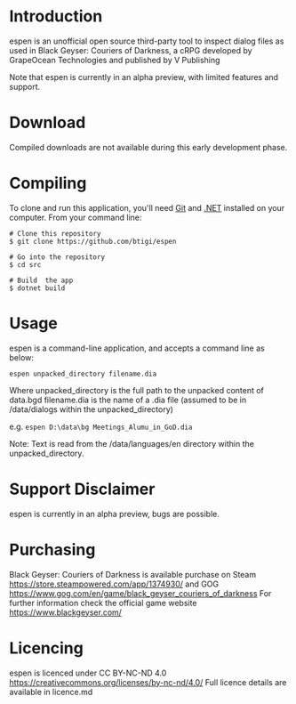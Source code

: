 Introduction
============
espen is an unofficial open source third-party tool to inspect dialog files as used in Black Geyser: Couriers of Darkness, a cRPG developed by GrapeOcean Technologies and published by V Publishing

Note that espen is currently in an alpha preview, with limited features and support.

Download
========
Compiled downloads are not available during this early development phase.

Compiling
=========
To clone and run this application, you'll need [Git](https://git-scm.com) and [.NET](https://dotnet.microsoft.com/) installed on your computer. From your command line:

```
# Clone this repository
$ git clone https://github.com/btigi/espen

# Go into the repository
$ cd src

# Build  the app
$ dotnet build
```

Usage
=====
espen is a command-line application, and accepts a command line as below:

```espen unpacked_directory filename.dia```

Where
unpacked_directory is the full path to the unpacked content of data.bgd
filename.dia is the name of a .dia file (assumed to be in /data/dialogs within the unpacked_directory)

e.g. 
```espen D:\data\bg Meetings_Alumu_in_GoD.dia```

Note: Text is read from the /data/languages/en directory within the unpacked_directory.


Support Disclaimer
==================
espen is currently in an alpha preview, bugs are possible.


Purchasing
==========
Black Geyser: Couriers of Darkness is available purchase on Steam https://store.steampowered.com/app/1374930/ and GOG https://www.gog.com/en/game/black_geyser_couriers_of_darkness
For further information check the official game website https://www.blackgeyser.com/

Licencing
=========
espen is licenced under CC BY-NC-ND 4.0 https://creativecommons.org/licenses/by-nc-nd/4.0/ Full licence details are available in licence.md